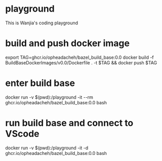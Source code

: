 # playground

This is Wanjia's coding playground

# build and push docker image
export TAG=ghcr.io/opheadacheh/bazel_build_base:0.0
docker build -f BuildBaseDockerImages/v0.0/Dockerfile . -t $TAG && docker push $TAG

# enter build base
docker run -v $(pwd):/playground -it --rm ghcr.io/opheadacheh/bazel_build_base:0.0 bash

# run build base and connect to VScode
docker run -v $(pwd):/playground -it -d ghcr.io/opheadacheh/bazel_build_base:0.0 bash
